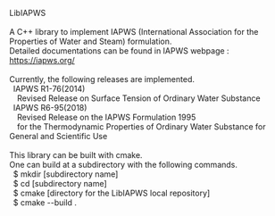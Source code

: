 LibIAPWS \
\
A C++ library to implement IAPWS (International Association for the Properties of Water and Steam) formulation. \
Detailed documentations can be found in IAPWS webpage : https://iapws.org/ \
\
Currently, the following releases are implemented. \
&ensp;IAPWS R1-76(2014) \
&ensp;&ensp;Revised Release on Surface Tension of Ordinary Water Substance \
&ensp;IAPWS R6-95(2018) \
&ensp;&ensp;Revised Release on the IAPWS Formulation 1995 \
&ensp;&ensp;for the Thermodynamic Properties of Ordinary Water Substance for General and Scientific Use \
\
This library can be built with cmake. \
One can build at a subdirectory with the following commands. \
&ensp;$ mkdir [subdirectory name] \
&ensp;$ cd [subdirectory name] \
&ensp;$ cmake [directory for the LibIAPWS local repository] \
&ensp;$ cmake --build .

